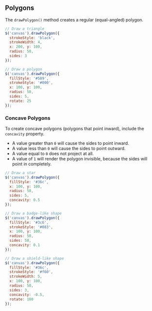 ## Polygons

The `drawPolygon()` method creates a regular (equal-angled) polygon.

```javascript
// Draw a triangle
$('canvas').drawPolygon({
  strokeStyle: 'black',
  strokeWidth: 4,
  x: 200, y: 100,
  radius: 50,
  sides: 3
});
```

```javascript
// Draw a polygon
$('canvas').drawPolygon({
  fillStyle: '#589',
  strokeStyle: '#000',
  x: 100, y: 100,
  radius: 50,
  sides: 5,
  rotate: 25
});
```

### Concave Polygons

To create concave polygons (polygons that point inward), include the `concavity` property.  
  - A value greater than `0` will cause the sides to point inward.
  - A value less than `0` will cause the sides to point outward.
  - A value equal to `0` does not project at all.
  - A value of `1` will render the polygon invisible, because the sides will point in completely.

```javascript
// Draw a star
$('canvas').drawPolygon({
  fillStyle: '#36c',
  x: 100, y: 100,
  radius: 50,
  sides: 5,
  concavity: 0.5
});
```

```javascript
// Draw a badge-like shape
$('canvas').drawPolygon({
  fillStyle: '#3c6',
  strokeStyle: '#083',
  x: 100, y: 100,
  radius: 50,
  sides: 50,
  concavity: 0.1
});
```

```javascript
// Draw a shield-like shape
$('canvas').drawPolygon({
  fillStyle: '#36c',
  strokeStyle: '#f60',
  strokeWidth: 5,
  x: 100, y: 100,
  radius: 50,
  sides: 3,
  concavity: -0.5,
  rotate: 180
});
```
